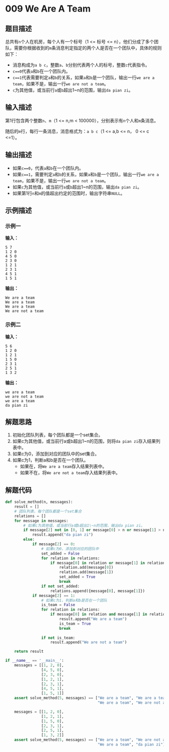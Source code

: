 # 009 We Are A Team

## 题目描述

总共有`n`个人在机房，每个人有一个标号（1 <= 标号 <= n），他们分成了多个团队，需要你根据收到的`m`条消息判定指定的两个人是否在一个团队中，具体的规则如下：

- 消息构成为`a b c`，整数`a`、`b`分别代表两个人的标号，整数`c`代表指令。
- `c==0`代表`a`和`b`在一个团队内。
- `c==1`代表需要判定`a`和`b`的关系，如果`a`和`b`是一个团队，输出一行`we are a team`，如果不是，输出一行`we are not a team`。
- `c`为其他值，或当前行`a`或`b`超出1\~n的范围，输出`da pian zi`。

## 输入描述

第1行包含两个整数`n`、`m`（1 <= n,m < 100000），分别表示有`n`个人和`m`条消息。

随后的`m`行，每行一条消息，消息格式为：`a b c`（1 <= a,b <= n， 0 <= c <=1）。

## 输出描述

- 如果`c==0`，代表`a`和`b`在一个团队内。
- 如果`c==1`，需要判定`a`和`b`的关系，如果`a`和`b`是一个团队，输出一行`we are a team`，如果不是，输出一行`we are not a team`。
- 如果`c`为其他值，或当前行`a`或`b`超出1\~n的范围，输出`da pian zi`。
- 如果第1行`n`和`m`的值超出约定的范围时，输出字符串`NULL`。

## 示例描述

### 示例一

**输入：**
```text
5 7
1 2 0
4 5 0
2 3 0
1 2 1
2 3 1
4 5 1
1 5 1
```

**输出：**
```text
We are a team
We are a team
We are a team
We are not a team
```

### 示例二

**输入：**
```
5 6
1 2 0
1 2 1
1 5 0
2 3 1
2 5 1
1 3 2
```

**输出：**
```
we are a team
we are not a team
we are a team
da pian zi
```

## 解题思路

1. 初始化团队列表，每个团队都是一个set集合。
2. 如果c为其他值，或当前行a或b超出1\~n的范围，则将`da pian zi`存入结果列表中。
3. 如果c为0，添加到对应的团队中的set集合。
4. 如果c为1，判断a和b是否在一个团队。
   - 如果在，将`We are a team`存入结果列表中。
   - 如果不在，将`We are not a team`存入结果列表中。

## 解题代码

```python
def solve_method(n, messages):
    result = []
    # 团队列表，每个团队都是一个set集合
    relations = []
    for message in messages:
        # 如果c为其他值，或当前行a或b超出1\~n的范围，输出da pian zi。
        if message[2] not in [0, 1] or message[0] > n or message[1] > n:
            result.append("da pian zi")
        else:
            if message[2] == 0:
                # 如果c为0，添加到对应的团队中
                set_added = False
                for relation in relations:
                    if message[0] in relation or message[1] in relation:
                        relation.add(message[0])
                        relation.add(message[1])
                        set_added = True
                        break
                if not set_added:
                    relations.append({message[0], message[1]})
            if message[2] == 1:
                # 如果c为1，判断a和b是否在一个团队
                is_team = False
                for relation in relations:
                    if message[0] in relation and message[1] in relation:
                        result.append("We are a team")
                        is_team = True
                        break
                
                if not is_team:
                    result.append("We are not a team")

    return result

if __name__ == '__main__':
    messages = [[1, 2, 0],
                [4, 5, 0],
                [2, 3, 0],
                [1, 2, 1],
                [2, 3, 1],
                [4, 5, 1],
                [1, 5, 1]]
    assert solve_method(5, messages) == ["We are a team", "We are a team",
                                         "We are a team", "We are not a team"]

    messages = [[1, 2, 0],
                [1, 2, 1],
                [1, 5, 0],
                [2, 3, 1],
                [2, 5, 1],
                [1, 3, 2]]
    assert solve_method(5, messages) == ["We are a team", "We are not a team",
                                         "We are a team", "da pian zi"]
```
